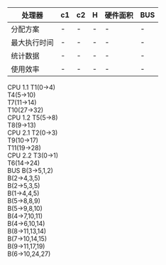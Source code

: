 |处理器|c1|c2|H|硬件面积|BUS|
|---|---|---|---|---|---|
|分配方案|-|-|-|-|-|
|最大执行时间|-|-|-|-|-|
|统计数据|-|-|-|-|-|
|使用效率|-|-|-|-|-|

CPU 1.1
T1(0->4)<br>T4(5->10)<br>T7(11->14)<br>T10(27->32)<br>
CPU 1.2
T5(5->8)<br>T8(9->13)<br>
CPU 2.1
T2(0->3)<br>T9(10->17)<br>T11(19->28)<br>
CPU 2.2
T3(0->1)<br>T6(14->24)<br>
BUS
B(3->5,1,2)<br>B(2->4,3,5)<br>B(2->5,3,5)<br>B(1->4,4,5)<br>B(5->8,8,9)<br>B(5->9,8,10)<br>B(4->7,10,11)<br>B(4->6,10,14)<br>B(8->11,13,14)<br>B(7->10,14,15)<br>B(9->11,17,19)<br>B(6->10,24,27)<br>